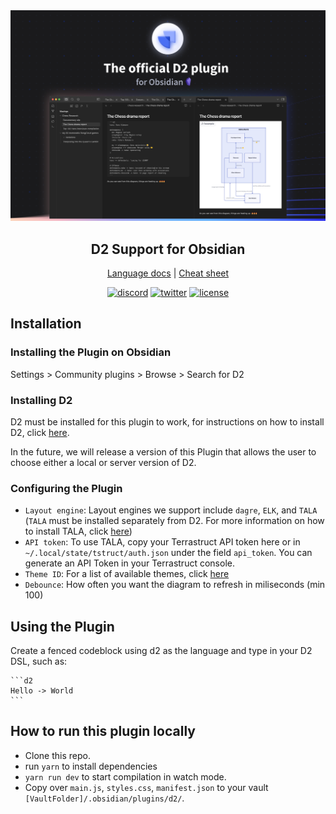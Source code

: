 <div align="center">
  <img src="./docs/assets/banner.png" alt="D2" />
  <h2>
    D2 Support for Obsidian
  </h2>

[Language docs](https://d2lang.com) | [Cheat sheet](./docs/assets/cheat_sheet.pdf)

[![discord](https://img.shields.io/discord/1039184639652265985?label=discord)](https://discord.gg/NF6X8K4eDq)
[![twitter](https://img.shields.io/twitter/follow/terrastruct?style=social)](https://twitter.com/terrastruct)
[![license](https://img.shields.io/github/license/terrastruct/d2?color=9cf)](./LICENSE.txt)

</div>

## Installation

### Installing the Plugin on Obsidian

Settings > Community plugins > Browse > Search for D2

### Installing D2

D2 must be installed for this plugin to work, for instructions on how to install D2, click [here](https://github.com/terrastruct/d2#install).

In the future, we will release a version of this Plugin that allows the user to choose either a local or server version of D2.

### Configuring the Plugin

-   `Layout engine`: Layout engines we support include `dagre`, `ELK`, and `TALA` (`TALA` must be installed separately from D2. For more information on how to install TALA, click [here](https://github.com/terrastruct/tala))
-   `API token`: To use TALA, copy your Terrastruct API token here or in `~/.local/state/tstruct/auth.json` under the field `api_token`. You can generate an API Token in your Terrastruct console.
-   `Theme ID`: For a list of available themes, click [here](https://github.com/terrastruct/d2/tree/master/d2themes)
-   `Debounce`: How often you want the diagram to refresh in miliseconds (min 100)

## Using the Plugin

Create a fenced codeblock using d2 as the language and type in your D2 DSL, such as:

````
```d2
Hello -> World
```
````

## How to run this plugin locally

-   Clone this repo.
-   run `yarn` to install dependencies
-   `yarn run dev` to start compilation in watch mode.
-   Copy over `main.js`, `styles.css`, `manifest.json` to your vault `[VaultFolder]/.obsidian/plugins/d2/`.
